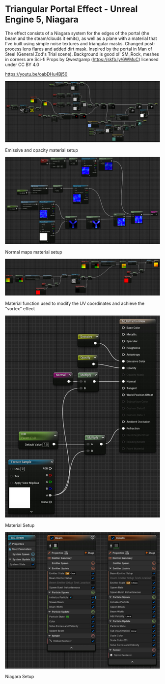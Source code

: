 # Triangular Portal Effect - Unreal Engine 5, Niagara

The effect consists of a Niagara system for the edges of the portal (the beam and the steam/clouds it emits), as well as a plane with a material that I've built using simple noise textures and triangular masks. Changed post-process lens flares and added dirt mask. Inspired by the portal in Man of Steel (General Zod's Trial scene). Background is good ol' SM_Rock, meshes in corners are Sci-fi Props by Qwestgamp (https://skfb.ly/6WMuC) licensed under CC BY 4.0

https://youtu.be/oabDHu4Bj50

![tactile-visions-materialemissiveopacity](tactile-visions-materialemissiveopacity.jpg)

Emissive and opacity material setup

![tactile-visions-materialnormal](tactile-visions-materialnormal.jpg)

Normal maps material setup

![tactile-visions-materialfunction](tactile-visions-materialfunction.jpg)

Material function used to modify the UV coordinates and achieve the "vortex" effect

![tactile-visions-material](tactile-visions-material.jpg)

Material Setup

![tactile-visions-niagara](tactile-visions-niagara.jpg)

Niagara Setup